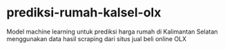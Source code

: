 # prediksi-rumah-kalsel-olx
 Model machine learning untuk prediksi harga rumah di Kalimantan Selatan menggunakan data hasil scraping dari situs jual beli online OLX
